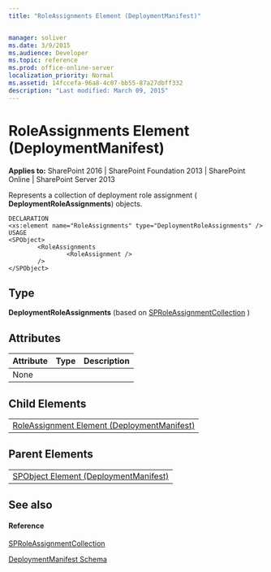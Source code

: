 ```yaml
---
title: "RoleAssignments Element (DeploymentManifest)"


manager: soliver
ms.date: 3/9/2015
ms.audience: Developer
ms.topic: reference
ms.prod: office-online-server
localization_priority: Normal
ms.assetid: 14fccefa-96a8-4c07-bb55-87a27dbff332
description: "Last modified: March 09, 2015"
---
```


# RoleAssignments Element (DeploymentManifest)

 
  
 **Applies to:** SharePoint 2016 | SharePoint Foundation 2013 | SharePoint Online | SharePoint Server 2013 
  
Represents a collection of deployment role assignment ( **DeploymentRoleAssignments**) objects.
  
```
DECLARATION
<xs:element name="RoleAssignments" type="DeploymentRoleAssignments" />
USAGE
<SPObject>
        <RoleAssignments
                <RoleAssignment />
        />
</SPObject>

```

## Type

 **DeploymentRoleAssignments** (based on [SPRoleAssignmentCollection](https://msdn.microsoft.com/library/Microsoft.SharePoint.SPRoleAssignmentCollection.aspx) ) 
  
## Attributes

|**Attribute**|**Type**|**Description**|
|:-----|:-----|:-----|
|None  <br/> |||
   
## Child Elements

||
|:-----|
|[RoleAssignment Element (DeploymentManifest)](roleassignment-element-deploymentmanifest.md)|
   
## Parent Elements

||
|:-----|
|[SPObject Element (DeploymentManifest)](spobject-element-deploymentmanifest.md)|
   
## See also

#### Reference

[SPRoleAssignmentCollection](https://msdn.microsoft.com/library/Microsoft.SharePoint.SPRoleAssignmentCollection.aspx)


[DeploymentManifest Schema](deploymentmanifest-schema.md)

